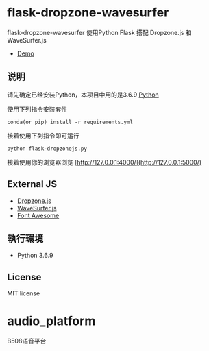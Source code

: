 
# flask-dropzone-wavesurfer
flask-dropzone-wavesurfer 使用Python Flask 搭配 Dropzone.js 和 WaveSurfer.js 
* [Demo](https://youtu.be/xPxZJBzia1Y)  

## 说明
请先确定已经安装Python，本项目中用的是3.6.9 [Python](https://www.python.org/)

使用下列指令安裝套件
``` 
conda(or pip) install -r requirements.yml
```

接着使用下列指令即可运行
``` 
python flask-dropzonejs.py
```

接着使用你的浏览器浏览 [http://127.0.0.1:4000/](http://127.0.0.1:5000/)

## External JS
* [Dropzone.js](http://www.dropzonejs.com/) 
* [WaveSurfer.js](https://wavesurfer-js.org/) 
* [Font Awesome](http://fontawesome.io/) 

## 執行環境
* Python 3.6.9

## License
MIT license

# audio_platform
B508语音平台
